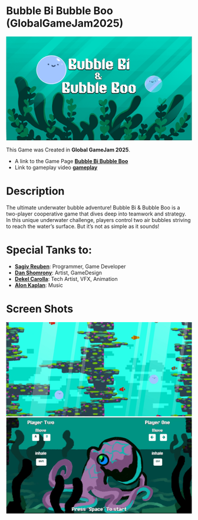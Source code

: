 Bubble Bi Bubble Boo (GlobalGameJam2025)
======
![Image_1](https://github.com/Sagiv440/GlobalGameJam2025/blob/master/Screenshots/bubbleTitle.PNG?raw=true)

This Game was Created in **Global GameJam 2025**. 
- A link to the Game Page [**Bubble Bi Bubble Boo**](https://globalgamejam.org/games/2025/bubble-bi-bubble-boo-9)
- Link to gameplay video [**gameplay**](https://www.youtube.com/watch?v=i6BW5FDoW-8)

# Description
The ultimate underwater bubble adventure!
Bubble Bi & Bubble Boo is a two-player cooperative game that dives deep into teamwork and strategy. In this unique underwater challenge, players control two air bubbles striving to reach the water’s surface. But it’s not as simple as it sounds!

# Special Tanks to:
- [**Sagiv Reuben**](https://www.linkedin.com/in/sagiv-reuben-1264341b9/): Programmer, Game Developer
- [**Dan Shomrony**](https://www.linkedin.com/in/danshom/): Artist, GameDesign
- [**Dekel Carolla**](https://www.linkedin.com/in/dekel-carolla-7370a7183/): Tech Artist, VFX, Animation
- [**Alon Kaplan**](https://globalgamejam.org/users/alon-kaplan): Music
  
# Screen Shots
![Image_1](https://github.com/Sagiv440/GlobalGameJam2025/blob/master/Screenshots/GameScreenShot2.PNG?raw=true)
![Image_2](https://github.com/Sagiv440/GlobalGameJam2025/blob/master/Screenshots/GameScreenShot1.PNG?raw=true)
